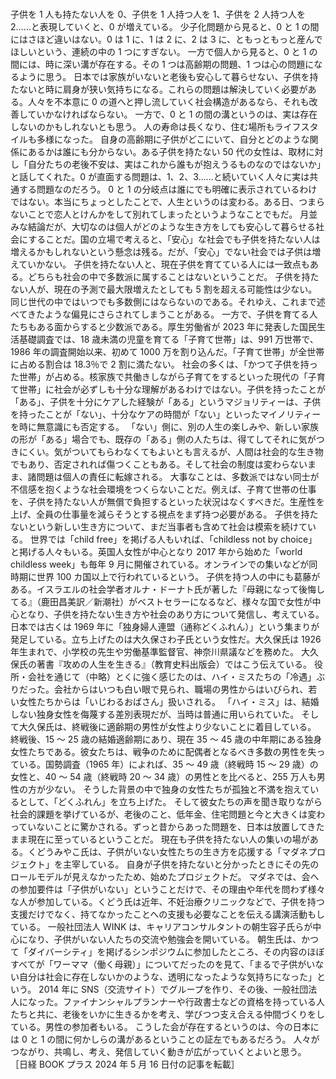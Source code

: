 ###

子供を 1 人も持たない人を 0、子供を 1 人持つ人を 1、子供を 2 人持つ人を 2……と表現していくと、0 が増えている。
少子化問題から見ると、0 と 1 の間にはさほど違いはない。0 は 1 に、1 は 2 に、2 は 3 に、ともっともっと産んでほしいという、連続の中の 1 つにすぎない。
一方で個人から見ると、0 と 1 の間には、時に深い溝が存在する。その 1 つは高齢期の問題、1 つは心の問題になるように思う。
日本では家族がいないと老後も安心して暮らせない、子供を持たないと時に肩身が狭い気持ちになる。これらの問題は解決していく必要がある。人々を不本意に 0 の道へと押し流していく社会構造があるなら、それも改善していかなければならない。
一方で、0 と 1 の間の溝というのは、実は存在しないのかもしれないとも思う。
人の寿命は長くなり、住む場所もライフスタイルも多様になった。
自身の高齢期に子供がどこにいて、自分とどのような関係にあるかは誰にも分からない。ある子供を持たない 50 代の女性は、取材に対し「自分たちの老後不安は、実はこれから誰もが抱えうるものなのではないか」と話してくれた。0 が直面する問題は、1、2、3……と続いていく人々に実は共通する問題なのだろう。
0 と 1 の分岐点は誰にでも明確に表示されているわけではない。本当にちょっとしたことで、人生というのは変わる。ある日、つまらないことで恋人とけんかをして別れてしまったというようなことでもだ。
月並みな結論だが、大切なのは個人がどのような生き方をしても安心して暮らせる社会にすることだ。国の立場で考えると、「安心」な社会でも子供を持たない人は増えるかもしれないという懸念は残る。だが、「安心」でない社会では子供は増えていかない。
子供を持たない人と、現在子供を育てている人には一致点もある。どちらも社会の中で多数派に属することはないということだ。
子供を持たない人が、現在の予測で最大限増えたとしても 5 割を超える可能性は少ない。同じ世代の中ではいつでも多数側にはならないのである。それゆえ、これまで述べてきたような偏見にさらされてしまうことがある。
一方で、子供を育てる人たちもある面からすると少数派である。厚生労働省が 2023 年に発表した国民生活基礎調査では、18 歳未満の児童を育てる「子育て世帯」は、991 万世帯で、1986 年の調査開始以来、初めて 1000 万を割り込んだ。「子育て世帯」が全世帯に占める割合は 18.3％で 2 割に満たない。
社会の多くは、「かつて子供を持った世帯」が占める。核家族で共働きしながら子育てをするといった現代の「子育て世帯」に社会が必ずしも十分な理解があるわけではない。子供を持ったことが「ある」、子供を十分にケアした経験が「ある」というマジョリティーは、子供を持ったことが「ない」、十分なケアの時間が「ない」といったマイノリティーを時に無意識にも否定する。
「ない」側に、別の人生の楽しみや、新しい家族の形が「ある」場合でも、既存の「ある」側の人たちは、得てしてそれに気がつきにくい。気がついてもらわなくてもよいとも言えるが、人間は社会的な生き物でもあり、否定されれば傷つくこともある。そして社会の制度は変わらないまま、諸問題は個人の責任に転嫁される。
大事なことは、多数派ではない同士が不信感を抱くような社会環境をつくらないことだ。例えば、子育て世帯の仕事を、子供を持たない人が無償で負担するといった状況はなくすべきだ。生産性を上げ、全員の仕事量を減らそうとする視点をまず持つ必要がある。
子供を持たないという新しい生き方について、まだ当事者も含めて社会は模索を続けている。
世界では「child free」を掲げる人もいれば、「childless not by choice」と掲げる人々もいる。英国人女性が中心となり 2017 年から始めた「world childless week」も毎年 9 月に開催されている。オンラインでの集いなどが同時期に世界 100 カ国以上で行われているという。
子供を持つ人の中にも葛藤がある。イスラエルの社会学者オルナ・ドーナト氏が著した『母親になって後悔してる』（鹿田昌美訳／新潮社）がベストセラーになるなど、様々な国で女性が中心となり、子供を持たない生き方や社会のあり方について発信し、考えている。
日本では古くは 1969 年に「独身婦人連盟（通称どくふれん）」という集まりが発足している。立ち上げたのは大久保さわ子氏という女性だ。大久保氏は 1926 年生まれで、小学校の先生や労働基準監督官、神奈川県議などを務めた。
大久保氏の著書『攻めの人生を生きる』（教育史料出版会）ではこう伝えている。
役所・会社を通じて（中略）とくに強く感じたのは、ハイ・ミスたちの「冷遇」ぶりだった。会社からはいつも白い眼で見られ、職場の男性からはいびられ、若い女性たちからは「いじわるおばさん」扱いされる。
「ハイ・ミス」は、結婚しない独身女性を侮蔑する差別表現だが、当時は普通に用いられていた。
そして大久保氏は、終戦後に適齢期の男性が女性より少ないことに着目している。
終戦後、15 ～ 25 歳の結婚適齢期にあり、現在 35 ～ 45 歳の中年期にある独身女性たちである。彼女たちは、戦争のために配偶者となるべき多数の男性を失っている。国勢調査（1965 年）によれば、35 ～ 49 歳（終戦時 15 ～ 29 歳）の女性と、40 ～ 54 歳（終戦時 20 ～ 34 歳）の男性とを比べると、255 万人も男性の方が少ない。
そうした背景の中で独身の女性たちが孤独と不満を抱えているとして、「どくふれん」を立ち上げた。
そして彼女たちの声を聞き取りながら社会的課題を挙げているが、老後のこと、低年金、住宅問題と今と大きくは変わっていないことに驚かされる。ずっと昔からあった問題を、日本は放置してきたまま現在に至っているということだ。
現在も子供を持たない人の集いの場がある。くどうみやこ氏は、子供がいない女性たちの生き方を応援する「マダネプロジェクト」を主宰している。
自身が子供を持たないと分かったときにその先のロールモデルが見えなかったため、始めたプロジェクトだ。
マダネでは、会への参加要件は「子供がいない」ということだけで、その理由や年代を問わず様々な人が参加している。くどう氏は近年、不妊治療クリニックなどで、子供を持つ支援だけでなく、持てなかったことへの支援も必要なことを伝える講演活動もしている。
一般社団法人 WINK は、キャリアコンサルタントの朝生容子氏らが中心になり、子供がいない人たちの交流や勉強会を開いている。
朝生氏は、かつて「ダイバーシティ」を掲げるシンポジウムに参加したところ、その内容のほぼすべてが「ワーママ（働く母親）」についてだったのを見て、「まるで子供がいない自分は社会に存在しないかのような、透明になったような気持ちになった」という。
2014 年に SNS（交流サイト）でグループを作り、その後、一般社団法人になった。ファイナンシャルプランナーや行政書士などの資格を持っている人たちと共に、老後をいかに生きるかを考え、学びつつ支え合える仲間づくりをしている。男性の参加者もいる。
こうした会が存在するというのは、今の日本には 0 と 1 の間に何かしらの溝があるということの証左でもあるだろう。
人々がつながり、共鳴し、考え、発信していく動きが広がっていくとよいと思う。
［日経 BOOK プラス 2024 年 5 月 16 日付の記事を転載］
